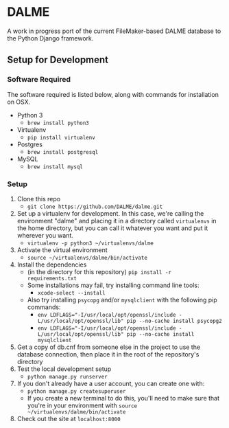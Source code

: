 # DALME

A work in progress port of the current FileMaker-based DALME database to the Python Django framework.

## Setup for Development

### Software Required

The software required is listed below, along with commands for installation on OSX.

- Python 3
  - `brew install python3`
- Virtualenv
  - `pip install virtualenv`
- Postgres
    - `brew install postgresql`
- MySQL
    - `brew install mysql`

### Setup

1. Clone this repo
    - `git clone https://github.com/DALME/dalme.git`
2. Set up a virtualenv for development. In this case, we're calling the environment "dalme" and placing it in a directory called `virtualenvs` in the home directory, but you can call it whatever you want and put it wherever you want.
    - `virtualenv -p python3 ~/virtualenvs/dalme`
4. Activate the virtual environment
    - `source ~/virtualenvs/dalme/bin/activate`
3. Install the dependencies
    - (in the directory for this repository) `pip install -r requirements.txt`
    - Some installations may fail, try installing command line tools:
        - `xcode-select --install`
    - Also try installing `psycopg` and/or `mysqlclient` with the following pip commands:
        - `env LDFLAGS="-I/usr/local/opt/openssl/include -L/usr/local/opt/openssl/lib" pip --no-cache install psycopg2`
        - `env LDFLAGS="-I/usr/local/opt/openssl/include -L/usr/local/opt/openssl/lib" pip --no-cache install mysqlclient`
4. Get a copy of db.cnf from someone else in the project to use the database connection, then place it in the root of the repository's directory
5. Test the local development setup
    - `python manage.py runserver`
6. If you don't already have a user account, you can create one with:
    - `python manage.py createsuperuser`
    - If you create a new terminal to do this, you'll need to make sure that you're in your environment with `source ~/virtualenvs/dalme/bin/activate`
6. Check out the site at `localhost:8000`
